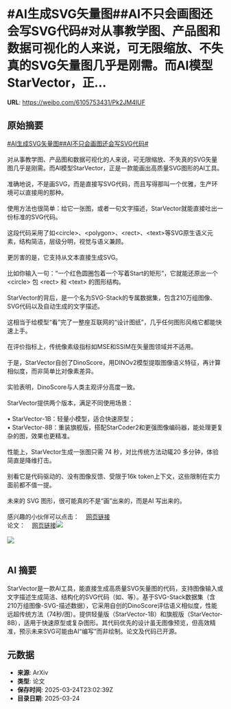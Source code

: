 # #AI生成SVG矢量图##AI不只会画图还会写SVG代码#对从事教学图、产品图和数据可视化的人来说，可无限缩放、不失真的SVG矢量图几乎是刚需。而AI模型StarVector，正...

**URL**: https://weibo.com/6105753431/Pk2JM4IUF

## 原始摘要

<a href="https://m.weibo.cn/search?containerid=231522type%3D1%26t%3D10%26q%3D%23AI%E7%94%9F%E6%88%90SVG%E7%9F%A2%E9%87%8F%E5%9B%BE%23&amp;extparam=%23AI%E7%94%9F%E6%88%90SVG%E7%9F%A2%E9%87%8F%E5%9B%BE%23" data-hide=""><span class="surl-text">#AI生成SVG矢量图#</span></a><a href="https://m.weibo.cn/search?containerid=231522type%3D1%26t%3D10%26q%3D%23AI%E4%B8%8D%E5%8F%AA%E4%BC%9A%E7%94%BB%E5%9B%BE%E8%BF%98%E4%BC%9A%E5%86%99SVG%E4%BB%A3%E7%A0%81%23&amp;extparam=%23AI%E4%B8%8D%E5%8F%AA%E4%BC%9A%E7%94%BB%E5%9B%BE%E8%BF%98%E4%BC%9A%E5%86%99SVG%E4%BB%A3%E7%A0%81%23" data-hide=""><span class="surl-text">#AI不只会画图还会写SVG代码#</span></a><br><br>对从事教学图、产品图和数据可视化的人来说，可无限缩放、不失真的SVG矢量图几乎是刚需。而AI模型StarVector，正是一款能画出高质量SVG图形的AI工具。<br><br>准确地说，不是画SVG，而是直接写SVG代码，而且写得那叫一个优雅，生产环境可以直接用的那种。<br><br>使用方法也很简单：给它一张图，或者一句文字描述，StarVector就能直接吐出一份标准的SVG代码。<br><br>这段代码采用了如&lt;circle&gt;、&lt;polygon&gt;、&lt;rect&gt;、&lt;text&gt;等SVG原生语义元素，结构简洁，层级分明，视觉与语义兼顾。<br><br>更厉害的是，它支持从文本直接生成SVG。<br><br>比如你输入一句：“一个红色圆圈包着一个写着Start的矩形”，它就能还原出一个 &lt;circle&gt; 包 &lt;rect&gt; 和 &lt;text&gt; 的图形结构。<br><br>StarVector的背后，是一个名为SVG-Stack的专属数据集，包含210万组图像、SVG代码以及自动生成的文字描述。<br><br>这相当于给模型“看”完了一整座互联网的“设计图纸”，几乎任何图形风格它都能快速上手。<br><br>在评价指标上，传统像素级指标如MSE和SSIM在矢量图领域并不适用。<br><br>于是，StarVector自创了DinoScore，用DINOv2模型提取图像语义特征，再计算相似度，而非简单比对像素差异。<br><br>实验表明，DinoScore与人类主观评分高度一致。<br><br>StarVector提供两个版本，满足不同使用场景：<br><br>• StarVector-1B：轻量小模型，适合快速原型；<br>• StarVector-8B：重装旗舰版，搭配StarCoder2和更强图像编码器，能处理更复杂的图，效果也更精准。<br>  <br>性能上，StarVector生成一张图只需 74 秒，对比传统方法动辄20 多分钟，体验简直是降维打击。<br><br>别看它是代码驱动的、没有图像反馈、受限于16k token上下文，这些限制在实力面前都不值一提。<br><br>未来的 SVG 图形，很可能真的不是“画”出来的，而是AI 写出来的。<br><br>感兴趣的小伙伴可以点击：<a href="https://weibo.cn/sinaurl?u=https%3A%2F%2Fgithub.com%2Fjoanrod%2Fstar-vector" data-hide=""><span class="url-icon"><img style="width: 1rem;height: 1rem" src="https://h5.sinaimg.cn/upload/2015/09/25/3/timeline_card_small_web_default.png" referrerpolicy="no-referrer"></span><span class="surl-text">网页链接</span></a><br>论文：<a href="https://weibo.cn/sinaurl?u=https%3A%2F%2Farxiv.org%2Fabs%2F2312.11556" data-hide=""><span class="url-icon"><img style="width: 1rem;height: 1rem" src="https://h5.sinaimg.cn/upload/2015/09/25/3/timeline_card_small_web_default.png" referrerpolicy="no-referrer"></span><span class="surl-text">网页链接</span></a><img style="" src="https://tvax2.sinaimg.cn/large/006Fd7o3gy1hzs6fb5x1ij30zk09o7dc.jpg" referrerpolicy="no-referrer"><br><br><img style="" src="https://tvax3.sinaimg.cn/large/006Fd7o3gy1hzs6fcxqkjj30zk0gxdth.jpg" referrerpolicy="no-referrer"><br><br>

## AI 摘要

StarVector是一款AI工具，能直接生成高质量SVG矢量图的代码，支持图像输入或文字描述生成简洁、结构化的SVG代码（如<circle>、<rect>等）。基于SVG-Stack数据集（含210万组图像-SVG-描述数据），它采用自创的DinoScore评估语义相似度，性能远超传统方法（74秒/图）。提供轻量版（StarVector-1B）和旗舰版（StarVector-8B），适用于快速原型或复杂图形。其代码优先的设计虽无图像预览，但高效精准，预示未来SVG可能由AI“编写”而非绘制。论文及代码已开源。

## 元数据

- **来源**: ArXiv
- **类型**: 论文
- **保存时间**: 2025-03-24T23:02:39Z
- **目录日期**: 2025-03-24
